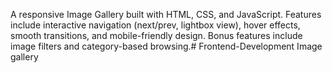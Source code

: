 A responsive Image Gallery built with HTML, CSS, and JavaScript. Features include interactive navigation (next/prev, lightbox view), hover effects, smooth transitions, and mobile-friendly design. Bonus features include image filters and category-based browsing.# Frontend-Development
Image gallery
